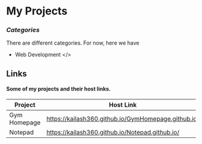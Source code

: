 # My Projects
### _Categories_

There are different categories. For now, here we have

- Web Development </>
## Links

#### Some of my projects and their host links.

| Project | Host Link |
| ------ | ------ |
| Gym Homepage | https://kailash360.github.io/GymHomepage.github.io/ |
| Notepad      | https://kailash360.github.io/Notepad.github.io/     |